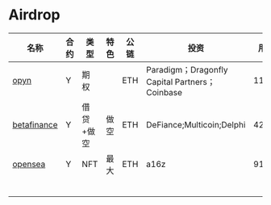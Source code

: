 # Airdrop

| 名称                                    | 合约 | 类型      | 特色 | 公链 | 投资                                           | 用户量  | 锁仓 | 成本            | 信息更新时间 | 备注              | who                    |
| --------------------------------------- | ---- | --------- | ---- | ---- | ---------------------------------------------- | ------- | ---- | --------------- | ------------ | ----------------- | ---------------------- |
| [opyn](https://www.opyn.co/)            | Y    | 期权      |      | ETH  | Paradigm；Dragonfly Capital Partners；Coinbase | 11739   | 83M  | 0.015（gas 60） | 21.10.5      | discord说没有空投 | {1-8}.[10u].a.ETH.9.10 |
| [betafinance](https://betafinance.org/) | Y    | 借贷+做空 | 做空 | ETH  | DeFiance;Multicoin;Delphi                      | 4282    | 20M  | 0.015(gas)      | 21.10.5      | 9.29结束快照      | {1,4-8}.a.ETH.9        |
| [opensea](https://opensea.io/)          | Y    | NFT       | 最大 | ETH  | a16z                                           | 912,550 |      |                 |              | 买卖多次          | {1}.a.ETH.9            |
|                                         |      |           |      |      |                                                |         |      |                 |              |                   |                        |
|                                         |      |           |      |      |                                                |         |      |                 |              |                   |                        |
|                                         |      |           |      |      |                                                |         |      |                 |              |                   |                        |
|                                         |      |           |      |      |                                                |         |      |                 |              |                   |                        |
|                                         |      |           |      |      |                                                |         |      |                 |              |                   |                        |
|                                         |      |           |      |      |                                                |         |      |                 |              |                   |                        |

